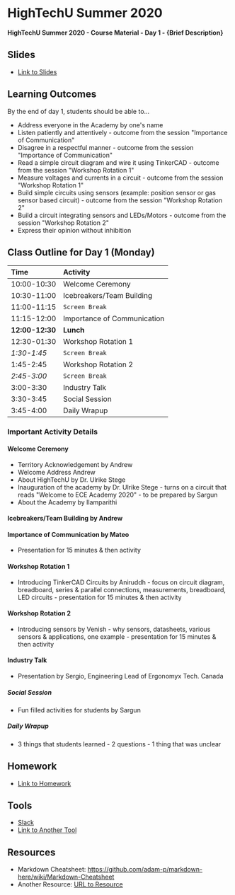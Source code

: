 # HighTechU Summer 2020

**HighTechU Summer 2020 - Course Material - Day 1 - {Brief Description}**

## Slides

* [Link to Slides](Link)

## Learning Outcomes
By the end of day 1, students should be able to...
* Address everyone in the Academy by one's name 
* Listen patiently and attentively - outcome from the session "Importance of Communication" 
* Disagree in a respectful manner - outcome from the session "Importance of Communication"
* Read a simple circuit diagram and wire it using TinkerCAD - outcome from the session "Workshop Rotation 1"
* Measure voltages and currents in a circuit -  outcome from the session "Workshop Rotation 1"
* Build simple circuits using sensors (example: position sensor or gas sensor based circuit) - outcome from the session "Workshop Rotation 2"
* Build a circuit integrating sensors and LEDs/Motors - outcome from the session "Workshop Rotation 2"
* Express their opinion without inhibition

## Class Outline for Day 1 (Monday)

|Time|Activity|
|:---|:---|
|10:00-10:30| Welcome Ceremony| 
|10:30-11:00|Icebreakers/Team Building|
|11:00-11:15|`Screen Break`|
|11:15-12:00|Importance of Communication| 
|**12:00-12:30**|**Lunch**|
|12:30-01:30|Workshop Rotation 1| 
|*1:30-1:45*|`Screen Break`|
|1:45-2:45|Workshop Rotation 2| 
|*2:45-3:00*|`Screen Break`|
|3:00-3:30|Industry Talk| 
|3:30-3:45|Social Session| 
|3:45-4:00|Daily Wrapup| 

### Important Activity Details

#### Welcome Ceremony
* Territory Acknowledgement by Andrew
* Welcome Address Andrew
* About HighTechU by Dr. Ulrike Stege
* Inauguration of the academy by Dr. Ulrike Stege - turns on a circuit that reads "Welcome to ECE Academy 2020" - to be prepared by Sargun
* About the Academy by Ilamparithi

#### Icebreakers/Team Building by Andrew

#### Importance of Communication by Mateo
* Presentation for 15 minutes & then activity

#### Workshop Rotation 1 
* Introducing TinkerCAD Circuits by Aniruddh - focus on circuit diagram, breadboard, series & parallel connections, measurements, breadboard, LED circuits - presentation for 15 minutes & then activity

#### Workshop Rotation 2
* Introducing sensors by Venish - why sensors, datasheets, various sensors & applications, one example - presentation for 15 minutes & then activity

#### Industry Talk
* Presentation by Sergio, Engineering Lead of Ergonomyx Tech. Canada

##### Social Session
* Fun filled activities for students by Sargun

##### Daily Wrapup
* 3 things that students learned - 2 questions - 1 thing that was unclear 


## Homework

* [Link to Homework](Link)

## Tools

* [Slack](https://slack.com/)
* [Link to Another Tool](Link)

## Resources

* Markdown Cheatsheet: https://github.com/adam-p/markdown-here/wiki/Markdown-Cheatsheet
* Another Resource: [URL to Resource](link)

